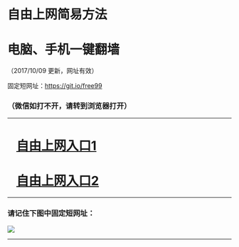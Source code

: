 ﻿# 自由上网简易方法

# 电脑、手机一键翻墙

（2017/10/09 更新，网址有效）

固定短网址：https://git.io/free99

### （微信如打不开，请转到浏览器打开）


***





# &nbsp;&nbsp; <a href="http://ft159057522.fwq-tz-1001.info/fwqtz01.html?t=100900114873 " target="_blank">自由上网入口1</a>
# &nbsp;&nbsp; <a href="http://ft2613730080.fwq-tz-1002.info/fwqtz02.html?t=100900115350 " target="_blank">自由上网入口2</a>
***

### 请记住下图中固定短网址：

<img src="https://s3-us-west-2.amazonaws.com/fwq-1001/yjfq-20170905okok.png" /> 


***

